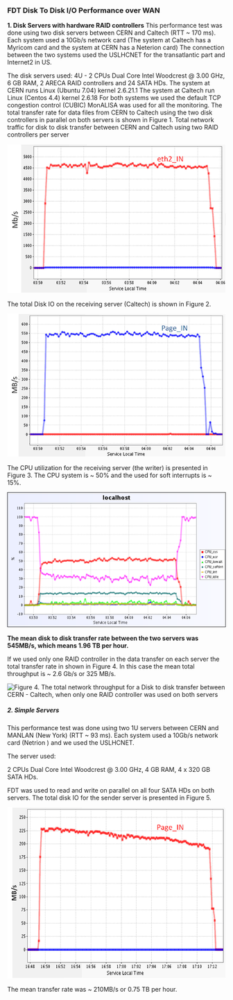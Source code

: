 ### FDT Disk To Disk I/O Performance over WAN
 

**1. Disk Servers with hardware RAID controllers**
This performance test was done using two disk servers between CERN and Caltech (RTT ~ 170 ms). Each system used a 10Gb/s network card (The system at Caltech has a Myricom card and the system at CERN has a Neterion card)
The connection between the two systems used the USLHCNET for the transatlantic part and Internet2 in US.

The disk servers used:
4U - 2 CPUs Dual Core Intel Woodcrest @ 3.00 GHz, 6 GB RAM, 2 ARECA RAID controllers and 24 SATA HDs.
The system at CERN runs Linux (Ubuntu 7.04) kernel 2.6.21.1
The system at Caltech run Linux (Centos 4.4) kernel 2.6.18
For both systems we used the default TCP congestion control (CUBIC)
MonALISA was used for all the monitoring.
The total transfer rate for data files from CERN to Caltech using the two disk controllers in parallel on both servers is shown in Figure 1.
Total network traffic for disk to disk transfer between CERN and Caltech using two RAID controllers per server

![Figure 1. Total network traffic for disk to disk transfer between CERN and Caltech using two RAID controllers per server.](/img/figure1.png)

The total Disk IO on the receiving server (Caltech) is shown in Figure 2.

![Figure 2. Total disk IO for the receiving server (the writer). The mean value is ~ 545 MB/s.](/img/figure2.png)

The CPU utilization for the receiving server (the writer) is presented in Figure 3. The CPU system is ~ 50% and the used for soft interrupts is ~ 15%.

![Figure 3. The CPU utilization for the receiving server](/img/figure3.png)

**The mean disk to disk transfer rate between the two servers was 545MB/s, which means 1.96 TB per hour.**

If we used only one RAID controller in the data transfer on each server the total transfer rate in shown in Figure 4. In this case the mean total throughput is ~ 2.6 Gb/s or 325 MB/s.

![Figure 4. The total network throughput for a Disk to disk transfer between CERN - Caltech, when only 
one RAID controller was used on both servers](/img/figure4.png)

##### 2. Simple Servers

This performance test was done using two 1U servers between CERN and MANLAN (New York) (RTT ~ 93 ms). Each system used a 10Gb/s network card (Netrion ) and we used the USLHCNET.

The server used:

2 CPUs Dual Core Intel Woodcrest @ 3.00 GHz, 4 GB RAM, 4 x 320 GB SATA HDs.

FDT was used to read and write on parallel on all four SATA HDs on both servers. The total disk IO for the sender server is presented in Figure 5.

![Figure 5. The total disk IO traffic for a data transfer between CERN and MANLAN using in parallel 4 SATA HDs on both servers.](/img/figure5.png)

The mean transfer rate was ~ 210MB/s or 0.75 TB per hour.
